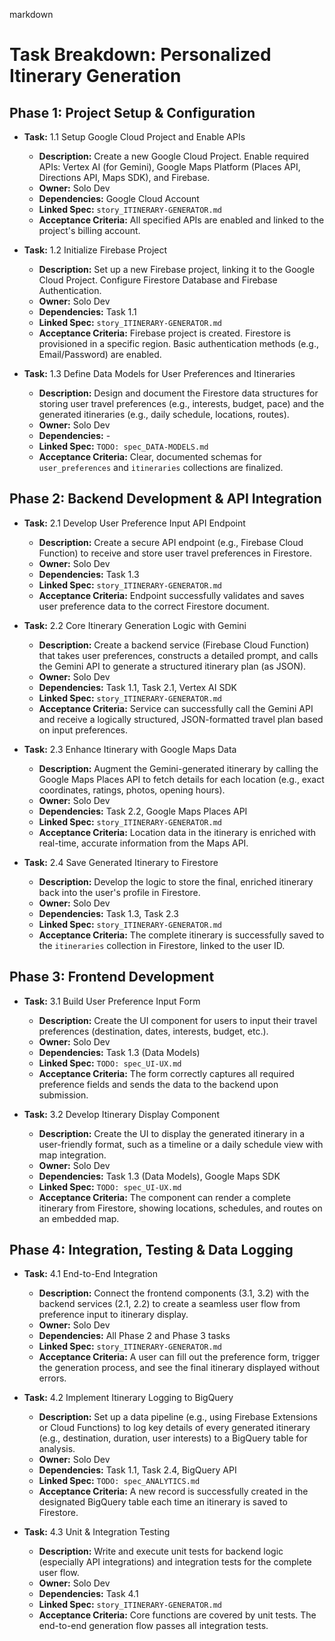 markdown
# Task Breakdown: Personalized Itinerary Generation

## Phase 1: Project Setup & Configuration

- **Task:** 1.1 Setup Google Cloud Project and Enable APIs
  - **Description:** Create a new Google Cloud Project. Enable required APIs: Vertex AI (for Gemini), Google Maps Platform (Places API, Directions API, Maps SDK), and Firebase.
  - **Owner:** Solo Dev
  - **Dependencies:** Google Cloud Account
  - **Linked Spec:** `story_ITINERARY-GENERATOR.md`
  - **Acceptance Criteria:** All specified APIs are enabled and linked to the project's billing account.

- **Task:** 1.2 Initialize Firebase Project
  - **Description:** Set up a new Firebase project, linking it to the Google Cloud Project. Configure Firestore Database and Firebase Authentication.
  - **Owner:** Solo Dev
  - **Dependencies:** Task 1.1
  - **Linked Spec:** `story_ITINERARY-GENERATOR.md`
  - **Acceptance Criteria:** Firebase project is created. Firestore is provisioned in a specific region. Basic authentication methods (e.g., Email/Password) are enabled.

- **Task:** 1.3 Define Data Models for User Preferences and Itineraries
  - **Description:** Design and document the Firestore data structures for storing user travel preferences (e.g., interests, budget, pace) and the generated itineraries (e.g., daily schedule, locations, routes).
  - **Owner:** Solo Dev
  - **Dependencies:** -
  - **Linked Spec:** `TODO: spec_DATA-MODELS.md`
  - **Acceptance Criteria:** Clear, documented schemas for `user_preferences` and `itineraries` collections are finalized.

## Phase 2: Backend Development & API Integration

- **Task:** 2.1 Develop User Preference Input API Endpoint
  - **Description:** Create a secure API endpoint (e.g., Firebase Cloud Function) to receive and store user travel preferences in Firestore.
  - **Owner:** Solo Dev
  - **Dependencies:** Task 1.3
  - **Linked Spec:** `story_ITINERARY-GENERATOR.md`
  - **Acceptance Criteria:** Endpoint successfully validates and saves user preference data to the correct Firestore document.

- **Task:** 2.2 Core Itinerary Generation Logic with Gemini
  - **Description:** Create a backend service (Firebase Cloud Function) that takes user preferences, constructs a detailed prompt, and calls the Gemini API to generate a structured itinerary plan (as JSON).
  - **Owner:** Solo Dev
  - **Dependencies:** Task 1.1, Task 2.1, Vertex AI SDK
  - **Linked Spec:** `story_ITINERARY-GENERATOR.md`
  - **Acceptance Criteria:** Service can successfully call the Gemini API and receive a logically structured, JSON-formatted travel plan based on input preferences.

- **Task:** 2.3 Enhance Itinerary with Google Maps Data
  - **Description:** Augment the Gemini-generated itinerary by calling the Google Maps Places API to fetch details for each location (e.g., exact coordinates, ratings, photos, opening hours).
  - **Owner:** Solo Dev
  - **Dependencies:** Task 2.2, Google Maps Places API
  - **Linked Spec:** `story_ITINERARY-GENERATOR.md`
  - **Acceptance Criteria:** Location data in the itinerary is enriched with real-time, accurate information from the Maps API.

- **Task:** 2.4 Save Generated Itinerary to Firestore
  - **Description:** Develop the logic to store the final, enriched itinerary back into the user's profile in Firestore.
  - **Owner:** Solo Dev
  - **Dependencies:** Task 1.3, Task 2.3
  - **Linked Spec:** `story_ITINERARY-GENERATOR.md`
  - **Acceptance Criteria:** The complete itinerary is successfully saved to the `itineraries` collection in Firestore, linked to the user ID.

## Phase 3: Frontend Development

- **Task:** 3.1 Build User Preference Input Form
  - **Description:** Create the UI component for users to input their travel preferences (destination, dates, interests, budget, etc.).
  - **Owner:** Solo Dev
  - **Dependencies:** Task 1.3 (Data Models)
  - **Linked Spec:** `TODO: spec_UI-UX.md`
  - **Acceptance Criteria:** The form correctly captures all required preference fields and sends the data to the backend upon submission.

- **Task:** 3.2 Develop Itinerary Display Component
  - **Description:** Create the UI to display the generated itinerary in a user-friendly format, such as a timeline or a daily schedule view with map integration.
  - **Owner:** Solo Dev
  - **Dependencies:** Task 1.3 (Data Models), Google Maps SDK
  - **Linked Spec:** `TODO: spec_UI-UX.md`
  - **Acceptance Criteria:** The component can render a complete itinerary from Firestore, showing locations, schedules, and routes on an embedded map.

## Phase 4: Integration, Testing & Data Logging

- **Task:** 4.1 End-to-End Integration
  - **Description:** Connect the frontend components (3.1, 3.2) with the backend services (2.1, 2.2) to create a seamless user flow from preference input to itinerary display.
  - **Owner:** Solo Dev
  - **Dependencies:** All Phase 2 and Phase 3 tasks
  - **Linked Spec:** `story_ITINERARY-GENERATOR.md`
  - **Acceptance Criteria:** A user can fill out the preference form, trigger the generation process, and see the final itinerary displayed without errors.

- **Task:** 4.2 Implement Itinerary Logging to BigQuery
  - **Description:** Set up a data pipeline (e.g., using Firebase Extensions or Cloud Functions) to log key details of every generated itinerary (e.g., destination, duration, user interests) to a BigQuery table for analysis.
  - **Owner:** Solo Dev
  - **Dependencies:** Task 1.1, Task 2.4, BigQuery API
  - **Linked Spec:** `TODO: spec_ANALYTICS.md`
  - **Acceptance Criteria:** A new record is successfully created in the designated BigQuery table each time an itinerary is saved to Firestore.

- **Task:** 4.3 Unit & Integration Testing
  - **Description:** Write and execute unit tests for backend logic (especially API integrations) and integration tests for the complete user flow.
  - **Owner:** Solo Dev
  - **Dependencies:** Task 4.1
  - **Linked Spec:** `story_ITINERARY-GENERATOR.md`
  - **Acceptance Criteria:** Core functions are covered by unit tests. The end-to-end generation flow passes all integration tests.
